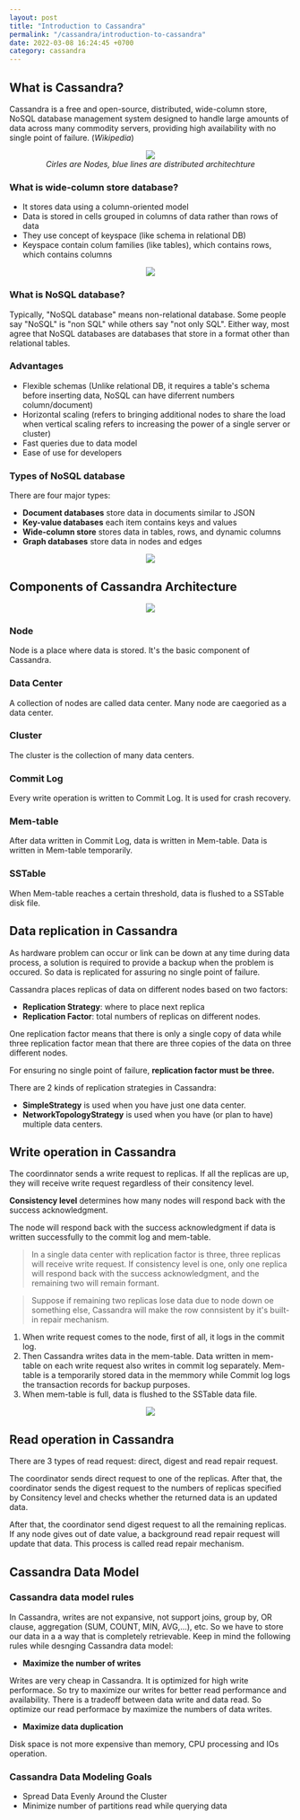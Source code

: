```yaml
---
layout: post
title: "Introduction to Cassandra"
permalink: "/cassandra/introduction-to-cassandra"
date: 2022-03-08 16:24:45 +0700
category: cassandra
---
```


## What is Cassandra?

Cassandra is a free and open-source, distributed, wide-column store, NoSQL database management system designed to handle large amounts of data across many commodity servers, providing high availability with no single point of failure. (_Wikipedia_)

<div style="text-align:center">
  <img src="https://user-images.githubusercontent.com/26586150/147382065-54ead0db-039b-4df5-9976-bcca579ea9c8.png" />
  <div style="text-align:center !important"><i>Cirles are Nodes, blue lines are distributed architechture</i></div>
</div>


### What is wide-column store database?

- It stores data using a column-oriented model
- Data is stored in cells grouped in columns of data rather than rows of data
- They use concept of keyspace (like schema in relational DB)
- Keyspace contain colum families (like tables), which contains rows, which contains columns

<div style="text-align:center">
  <img src="https://user-images.githubusercontent.com/26586150/147385596-ac6de2f1-db27-4a56-a45f-22f379f84766.png" />
</div>


### What is NoSQL database?
 
Typically, "NoSQL database" means non-relational database. Some people say "NoSQL" is "non SQL" while others say "not only SQL". Either way, most agree that NoSQL databases are databases that store in a format other than relational tables.

### Advantages

- Flexible schemas (Unlike relational DB, it requires a table's schema before inserting data, NoSQL can have diferrent numbers column/document)
- Horizontal scaling (refers to bringing additional nodes to share the load when vertical scaling refers to increasing the power of a single server or cluster)
- Fast queries due to data model
- Ease of use for developers

### Types of NoSQL database

There are four major types:
- **Document databases** store data in documents similar to JSON
- **Key-value databases** each item contains keys and values 
- **Wide-column store** stores data in tables, rows, and dynamic columns
- **Graph databases** store data in nodes and edges

<div style="text-align:center">
  <img src="https://user-images.githubusercontent.com/26586150/147398613-22b1d3e0-7d91-49cd-889d-0490551cc2e1.png" />
</div>

## Components of Cassandra Architecture

<div style="text-align:center">
  <img src="https://user-images.githubusercontent.com/26586150/147398729-731a9eb3-d7ef-445e-a3ad-9b60febb59c6.png" />
</div>

### Node

Node is a place where data is stored. It's the basic component of Cassandra.

### Data Center

A collection of nodes are called data center. Many node are caegoried as a data center.

### Cluster

The cluster is the collection of many data centers.

### Commit Log

Every write operation is written to Commit Log. It is used for crash recovery.

### Mem-table

After data written in Commit Log, data is written in Mem-table. Data is written in Mem-table temporarily.

### SSTable

When Mem-table reaches a certain threshold, data is flushed to a SSTable disk file.

## Data replication in Cassandra

As hardware problem can occur or link can be down at any time during data process, a solution is required to provide a backup when the problem is occured. So data is replicated for assuring no single point of failure.

Cassandra places replicas of data on different nodes based on two factors:
- **Replication Strategy**: where to place next replica
- **Replication Factor**: total numbers of replicas on different nodes.

One replication factor means that there is only a single copy of data while three replication factor mean that there are three copies of the data on three different nodes.

For ensuring no single point of failure, **replication factor must be three.**

There are 2 kinds of replication strategies in Cassandra:
- **SimpleStrategy** is used when you have just one data center.
- **NetworkTopologyStrategy** is used when you have (or plan to have) multiple data centers.

## Write operation in Cassandra

The coordinnator sends a write request to replicas. If all the replicas are up, they will receive write request regardless of their consitency level.

**Consistency level** determines how many nodes will respond back with the success acknowledgment.

The node will respond back with the success acknowledgment if data is written successfully to the commit log and mem-table.

> In a single data center with replication factor is three, three replicas will receive write request. If consistency level is one, only one replica will respond back with the success acknowledgment, and the remaining two will remain formant.

> Suppose if remaining two replicas lose data due to node down oe something else, Cassandra will make the row connsistent by it's built-in repair mechanism.

1. When write request comes to the node, first of all, it logs in the commit log.
2. Then Cassandra writes data in the mem-table. Data written in mem-table on each write request also writes in commit log separately. Mem-table is a temporarily stored data in the memmory while Commit log logs the transaction records for backup purposes.
3. When mem-table is full, data is flushed to the SSTable data file. 

<div style="text-align:center">
  <img src="https://user-images.githubusercontent.com/26586150/147400231-a7f96ae3-6e46-4534-9b53-cb11f2a30061.png" />
</div>

## Read operation in Cassandra

There are 3 types of read request: direct, digest and read repair request.

The coordinator sends direct request to one of the replicas. After that, the coordinator sends the digest request to the numbers of replicas specified by Consitency level and checks whether the returned data is an updated data.

After that, the coordinator send digest request to all the remaining replicas. If any node gives out of date value, a background read repair request will update that data. This process is called read repair mechanism.

## Cassandra Data Model 

### Cassandra data model rules

In Cassandra, writes are not expansive, not support joins, group by, OR clause, aggregation (SUM, COUNT, MIN, AVG,...), etc. So we have to store our data in a a way that is completely retrievable. Keep in mind the following rules while desnging Cassandra data model:

- **Maximize the number of writes**

Writes are very cheap in Cassandra. It is optimized for high write performace. So try to maximize our writes for better read performance and availability. There is a tradeoff between data write and data read. So optimize our read performace by maximize the numbers of data writes.

- **Maximize data duplication**

Disk space is not more expensive than memory, CPU processing and IOs operation.

### Cassandra Data Modeling Goals

- Spread Data Evenly Around the Cluster
- Minimize number of partitions read while querying data


